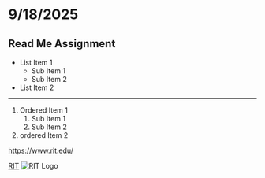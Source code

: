 # 9/18/2025
## Read Me Assignment
- List Item 1
  - Sub Item 1
  - Sub Item 2
- List Item 2
--- 
1. Ordered Item 1
   1. Sub Item 1
   2. Sub Item 2
2. ordered Item 2

https://www.rit.edu/

[RIT](https://www.rit.edu/)
![RIT Logo](https://upload.wikimedia.org/wikipedia/commons/4/49/Rochester_Institute_of_Technology_Seal_%282018%29.svg)
